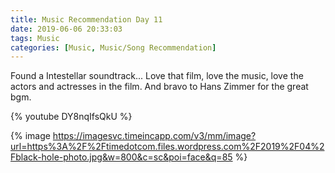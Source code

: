 ```yaml
---
title: Music Recommendation Day 11
date: 2019-06-06 20:33:03
tags: Music
categories: [Music, Music/Song Recommendation]
---
```


Found a Intestellar soundtrack... Love that film, love the music, love the actors and actresses in the film. And bravo to Hans Zimmer for the great bgm.

{% youtube DY8nqIfsQkU %}

{% image https://imagesvc.timeincapp.com/v3/mm/image?url=https%3A%2F%2Ftimedotcom.files.wordpress.com%2F2019%2F04%2Fblack-hole-photo.jpg&w=800&c=sc&poi=face&q=85 %}
